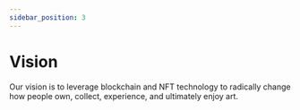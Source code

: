 ```yaml
---
sidebar_position: 3
---
```


# Vision

Our vision is to leverage blockchain and NFT technology to radically change how people own, collect, experience, and ultimately enjoy art.

